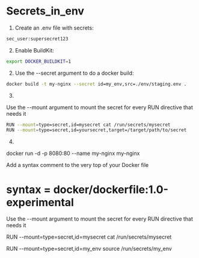 # Secrets_in_env


1. Create an .env file with secrets:

```bash
sec_user:supersecret123
```


2. Enable BuildKit:

```bash
export DOCKER_BUILDKIT=1
```

2. Use the --secret argument to do a docker build:


```bash
docker build -t my-nginx --secret id=my_env,src=./env/staging.env .
```
3. 
Use the --mount argument to mount the secret for every RUN directive that needs it
```bash
RUN --mount=type=secret,id=mysecret cat /run/secrets/mysecret
RUN --mount=type=secret,id=yoursecret,target=/target/path/to/secret
```

4. 

 docker run -d -p 8080:80 --name my-nginx my-nginx



Add a syntax comment to the very top of your Docker file

# syntax = docker/dockerfile:1.0-experimental

Use the --mount argument to mount the secret for every RUN directive that needs it

RUN --mount=type=secret,id=mysecret cat /run/secrets/mysecret

RUN --mount=type=secret,id=my_env source /run/secrets/my_env

